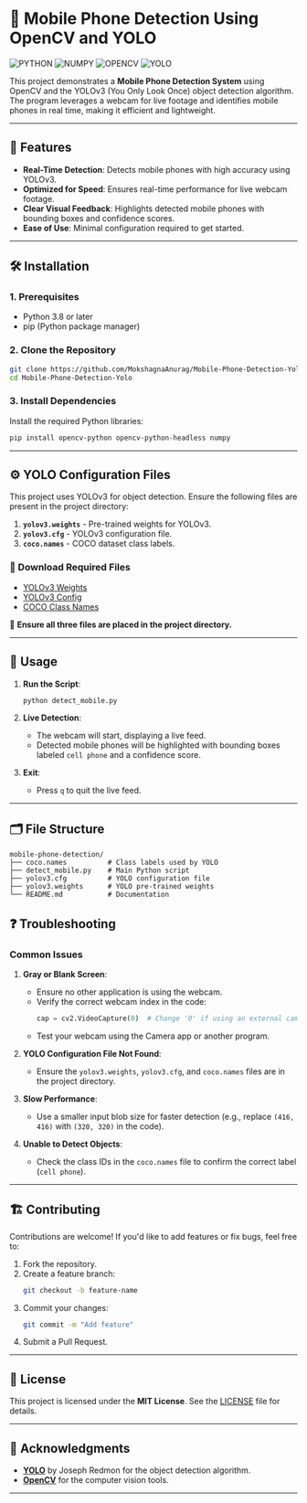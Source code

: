 # 📱 Mobile Phone Detection Using OpenCV and YOLO

![PYTHON](https://img.shields.io/badge/PYTHON-3776AB?style=for-the-badge&logo=python&logoColor=white) 
![NUMPY](https://img.shields.io/badge/NUMPY-013243?style=for-the-badge&logo=numpy&logoColor=white) 
![OPENCV](https://img.shields.io/badge/OPENCV-5C3EE8?style=for-the-badge&logo=opencv&logoColor=white)
![YOLO](https://img.shields.io/badge/YOLO-00FFFF?style=for-the-badge&logo=none&logoColor=white)

This project demonstrates a **Mobile Phone Detection System** using OpenCV and the YOLOv3 (You Only Look Once) object detection algorithm. The program leverages a webcam for live footage and identifies mobile phones in real time, making it efficient and lightweight.

---

## 🎯 Features

- **Real-Time Detection**: Detects mobile phones with high accuracy using YOLOv3.
- **Optimized for Speed**: Ensures real-time performance for live webcam footage.
- **Clear Visual Feedback**: Highlights detected mobile phones with bounding boxes and confidence scores.
- **Ease of Use**: Minimal configuration required to get started.

---
## 🛠 Installation

### 1. Prerequisites
- Python 3.8 or later
- pip (Python package manager)

### 2. Clone the Repository
```bash
git clone https://github.com/MokshagnaAnurag/Mobile-Phone-Detection-Yolo.git
cd Mobile-Phone-Detection-Yolo
```

### 3. Install Dependencies
Install the required Python libraries:
```bash
pip install opencv-python opencv-python-headless numpy
```

---

## ⚙️ YOLO Configuration Files

This project uses YOLOv3 for object detection. Ensure the following files are present in the project directory:

1. **`yolov3.weights`** - Pre-trained weights for YOLOv3.
2. **`yolov3.cfg`** - YOLOv3 configuration file.
3. **`coco.names`** - COCO dataset class labels.

### 🔗 Download Required Files
- [YOLOv3 Weights](https://pjreddie.com/media/files/yolov3.weights)
- [YOLOv3 Config](https://github.com/pjreddie/darknet/blob/master/cfg/yolov3.cfg)
- [COCO Class Names](https://github.com/pjreddie/darknet/blob/master/data/coco.names)

📂 **Ensure all three files are placed in the project directory.**

---

## 🚀 Usage

1. **Run the Script**:
   ```bash
   python detect_mobile.py
   ```

2. **Live Detection**:
   - The webcam will start, displaying a live feed.
   - Detected mobile phones will be highlighted with bounding boxes labeled `cell phone` and a confidence score.

3. **Exit**:
   - Press `q` to quit the live feed.

---

## 🗂 File Structure
```
mobile-phone-detection/
├── coco.names          # Class labels used by YOLO
├── detect_mobile.py    # Main Python script
├── yolov3.cfg          # YOLO configuration file
├── yolov3.weights      # YOLO pre-trained weights
└── README.md           # Documentation
```

## ❓ Troubleshooting

### Common Issues

1. **Gray or Blank Screen**:
   - Ensure no other application is using the webcam.
   - Verify the correct webcam index in the code:
     ```python
     cap = cv2.VideoCapture(0)  # Change '0' if using an external camera.
     ```
   - Test your webcam using the Camera app or another program.

2. **YOLO Configuration File Not Found**:
   - Ensure the `yolov3.weights`, `yolov3.cfg`, and `coco.names` files are in the project directory.

3. **Slow Performance**:
   - Use a smaller input blob size for faster detection (e.g., replace `(416, 416)` with `(320, 320)` in the code).

4. **Unable to Detect Objects**:
   - Check the class IDs in the `coco.names` file to confirm the correct label (`cell phone`).

---

## 🏗 Contributing

Contributions are welcome! If you'd like to add features or fix bugs, feel free to:

1. Fork the repository.
2. Create a feature branch:
   ```bash
   git checkout -b feature-name
   ```
3. Commit your changes:
   ```bash
   git commit -m "Add feature"
   ```
4. Submit a Pull Request.

---

## 📜 License

This project is licensed under the **MIT License**. See the [LICENSE](LICENSE) file for details.

---

## 🙌 Acknowledgments

- **[YOLO](https://pjreddie.com/darknet/yolo/)** by Joseph Redmon for the object detection algorithm.
- **[OpenCV](https://opencv.org/)** for the computer vision tools.
---
